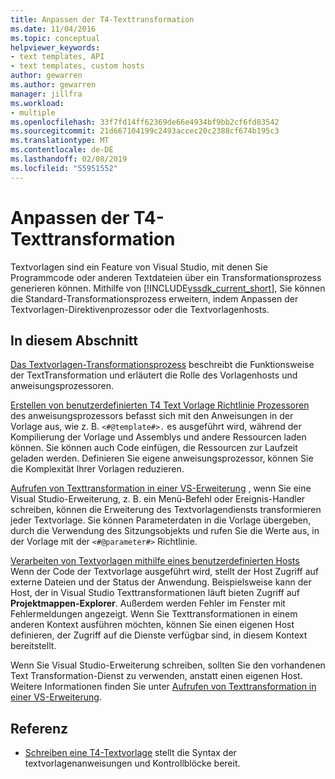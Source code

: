 ```yaml
---
title: Anpassen der T4-Texttransformation
ms.date: 11/04/2016
ms.topic: conceptual
helpviewer_keywords:
- text templates, API
- text templates, custom hosts
author: gewarren
ms.author: gewarren
manager: jillfra
ms.workload:
- multiple
ms.openlocfilehash: 33f7fd14ff62369de66e4934bf9bb2cf6fd83542
ms.sourcegitcommit: 21d667104199c2493accec20c2388cf674b195c3
ms.translationtype: MT
ms.contentlocale: de-DE
ms.lasthandoff: 02/08/2019
ms.locfileid: "55951552"
---
```

# <a name="customize-t4-text-transformation"></a>Anpassen der T4-Texttransformation

Textvorlagen sind ein Feature von Visual Studio, mit denen Sie Programmcode oder anderen Textdateien über ein Transformationsprozess generieren können. Mithilfe von [!INCLUDE[vssdk_current_short](../modeling/includes/vssdk_current_short_md.md)], Sie können die Standard-Transformationsprozess erweitern, indem Anpassen der Textvorlagen-Direktivenprozessor oder die Textvorlagenhosts.

## <a name="in-this-section"></a>In diesem Abschnitt

 [Das Textvorlagen-Transformationsprozess](../modeling/the-text-template-transformation-process.md) beschreibt die Funktionsweise der TextTransformation und erläutert die Rolle des Vorlagenhosts und anweisungsprozessoren.

 [Erstellen von benutzerdefinierten T4 Text Vorlage Richtlinie Prozessoren](../modeling/creating-custom-t4-text-template-directive-processors.md) des anweisungsprozessors befasst sich mit den Anweisungen in der Vorlage aus, wie z. B. `<#@template#>.` es ausgeführt wird, während der Kompilierung der Vorlage und Assemblys und andere Ressourcen laden können. Sie können auch Code einfügen, die Ressourcen zur Laufzeit geladen werden. Definieren Sie eigene anweisungsprozessor, können Sie die Komplexität Ihrer Vorlagen reduzieren.

 [Aufrufen von Texttransformation in einer VS-Erweiterung](../modeling/invoking-text-transformation-in-a-vs-extension.md) , wenn Sie eine Visual Studio-Erweiterung, z. B. ein Menü-Befehl oder Ereignis-Handler schreiben, können die Erweiterung des Textvorlagendiensts transformieren jeder Textvorlage. Sie können Parameterdaten in die Vorlage übergeben, durch die Verwendung des Sitzungsobjekts und rufen Sie die Werte aus, in der Vorlage mit der `<#@parameter#>` Richtlinie.

 [Verarbeiten von Textvorlagen mithilfe eines benutzerdefinierten Hosts](../modeling/processing-text-templates-by-using-a-custom-host.md) Wenn der Code der Textvorlage ausgeführt wird, stellt der Host Zugriff auf externe Dateien und der Status der Anwendung. Beispielsweise kann der Host, der in Visual Studio Texttransformationen läuft bieten Zugriff auf **Projektmappen-Explorer**. Außerdem werden Fehler im Fenster mit Fehlermeldungen angezeigt. Wenn Sie Texttransformationen in einem anderen Kontext ausführen möchten, können Sie einen eigenen Host definieren, der Zugriff auf die Dienste verfügbar sind, in diesem Kontext bereitstellt.

 Wenn Sie Visual Studio-Erweiterung schreiben, sollten Sie den vorhandenen Text Transformation-Dienst zu verwenden, anstatt einen eigenen Host. Weitere Informationen finden Sie unter [Aufrufen von Texttransformation in einer VS-Erweiterung](../modeling/invoking-text-transformation-in-a-vs-extension.md).

## <a name="reference"></a>Referenz

- [Schreiben eine T4-Textvorlage](../modeling/writing-a-t4-text-template.md) stellt die Syntax der textvorlagenanweisungen und Kontrollblöcke bereit.